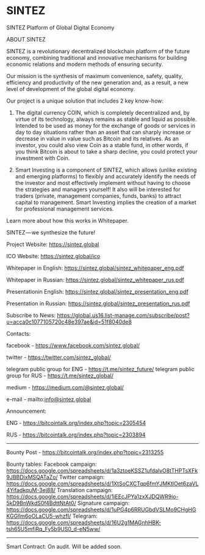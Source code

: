 # SINTEZ
SINTEZ Platform of Global Digital Economy

ABOUT SINTEZ

SINTEZ is a revolutionary decentralized blockchain platform of the future economy, combining traditional and innovative mechanisms for building economic relations and modern methods of ensuring security.

Our mission is the synthesis of maximum convenience, safety, quality, efficiency and productivity of the new generation and, as a result, a new level of development of the global digital economy.

Our project is a unique solution that includes 2 key know-how:

1. The digital currency COIN, which is completely decentralized and, by virtue of its technology, always remains as stable and liquid as possible. Intended to be used as money for the exchange of goods or services in day to day situations rather than an asset that can sharply increase or decrease in value in value such as Bitcoin and its relatives. As an investor, you could also view Coin as a stable fund, in other words, if you think Bitcoin is about to take a sharp decline, you could protect your investment with Coin.

2. Smart Investing is a component of SINTEZ, which allows (unlike existing and emerging platforms) to flexibly and accurately identify the needs of the investor and most effectively implement without having to choose the strategies and managers yourself! It also will be interested for traders (private, management companies, funds, banks) to attract capital to management. Smart Investing implies the creation of a market for professional management services.

Learn more about how this works in Whitepaper.

SINTEZ — we synthesize the future!

Project Website: https://sintez.global

ICO Website: https://sintez.global/ico

Whitepaper in English: https://sintez.global/sintez_whitepaper_eng.pdf

Whitepaper in Russian: https://sintez.global/sintez_whitepaper_rus.pdf

Presentationin English: https://sintez.global/sintez_presentation_eng.pdf

Presentation in Russian: https://sintez.global/sintez_presentation_rus.pdf

Subscribe to News: https://global.us16.list-manage.com/subscribe/post?u=acca0c1077105720c48e397ae&id=51f8040de8

Contacts:

facebook - https://www.facebook.com/sintez.global/

twitter - https://twitter.com/sintez_global/

telegram public group for ENG - https://t.me/sintez_future/ 
telegram public group for RUS - https://t.me/sintez_global/

medium - https://medium.com/@sintez.global/

e-mail - mailto:info@sintez.global 

Announcement:

ENG - https://bitcointalk.org/index.php?topic=2305454

RUS - https://bitcointalk.org/index.php?topic=2303894

-----------------
Bounty Post - https://bitcointalk.org/index.php?topic=2313255

Bounty tables:
    Facebook campaign: 
https://docs.google.com/spreadsheets/d/1a3ztoeKSSZ1ufdalvO8tTHPTsXFk9JBBDixMSQATaZo/
    Twitter campaign:
https://docs.google.com/spreadsheets/d/1XtSoCXCTqp6fmYJMKtlOet6zaVL4YifadkquM-3ej88/
    Translation campaign:
https://docs.google.com/spreadsheets/d/1iEEcJPYa1zxXJDQWR9io-5kD9BnWkdS0f4BdttNtAt0/
    Signature campaign:
https://docs.google.com/spreadsheets/d/1uPG4p6RRUGbdVSLMo9CHgHGKGGllm6oOLaCU5-whzfI/
    Telegram:
https://docs.google.com/spreadsheets/d/16U2g1MAGnhHBK-tsh65U5mfiRq_Fy5b9US0_d-eN5ww/

----------------
Smart Contract:
On audit. Will be added soon.


